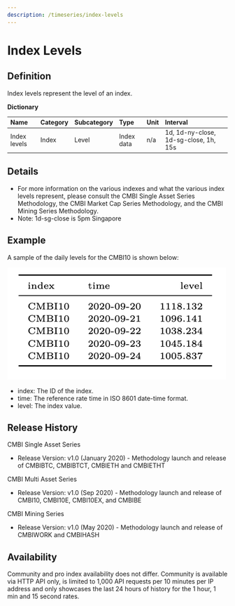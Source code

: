 ```yaml
---
description: /timeseries/index-levels
---
```


# Index Levels

## **Definition**

Index levels represent the level of an index. 

**Dictionary**

| **Name** | **Category** | **Subcategory** | **Type** | **Unit** | **Interval** |
| :--- | :--- | :--- | :--- | :--- | :--- |
| Index levels | Index | Level | Index data | n/a | 1d, 1d-ny-close, 1d-sg-close, 1h, 15s |

## **Details**

* For more information on the various indexes and what the various index levels represent, please consult the CMBI Single Asset Series Methodology, the CMBI Market Cap Series Methodology, and the CMBI Mining Series Methodology. 
* Note: 1d-sg-close is 5pm Singapore

## **Example**

A sample of the daily levels for the CMBI10 is shown below:

![Source: CM CMBI](../.gitbook/assets/0%20%287%29.png)

* index:  The ID of the index.   
* time: The reference rate time in ISO 8601 date-time format.
* level:  The index value.

## **Release History**

CMBI Single Asset Series 

* Release Version:  v1.0 \(January 2020\) - Methodology launch and release of CMBIBTC, CMBIBTCT, CMBIETH and CMBIETHT

CMBI Multi Asset Series 

* Release Version: v1.0 \(Sep 2020\)  - Methodology launch and release of CMBI10, CMBI10E, CMBI10EX, and CMBIBE 

CMBI Mining Series

* Release Version: v1.0 \(May 2020\) - Methodology launch and release of CMBIWORK and CMBIHASH

## **Availability**

Community and pro index availability does not differ.  Community is available via HTTP API only, is limited to 1,000 API requests per 10 minutes per IP address and only showcases the last 24 hours of history for the 1 hour, 1 min and 15 second rates. 

